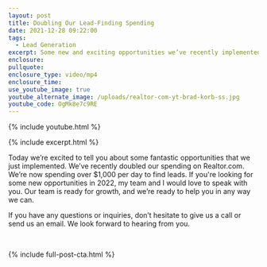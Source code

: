 ```yaml
---
layout: post
title: Doubling Our Lead-Finding Spending
date: 2021-12-28 09:22:00
tags:
  - Lead Generation
excerpt: Some new and exciting opportunities we’ve recently implemented.
enclosure:
pullquote:
enclosure_type: video/mp4
enclosure_time:
use_youtube_image: true
youtube_alternate_image: /uploads/realtor-com-yt-brad-korb-ss.jpg
youtube_code: OgMk8e7c9RE
---
```

{% include youtube.html %}

{% include excerpt.html %}

Today we’re excited to tell you about some fantastic opportunities that we just implemented. We’ve recently doubled our spending on Realtor.com. We’re now spending over $1,000 per day to find leads. If you're looking for some new opportunities in 2022, my team and I would love to speak with you. Our team is ready for growth, and we’re ready to help you in any way we can.

If you have any questions or inquiries, don’t hesitate to give us a call or send us an email. We look forward to hearing from you.

&nbsp;

{% include full-post-cta.html %}
